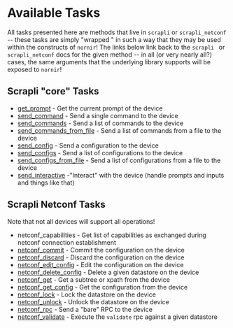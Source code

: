# Available Tasks

All tasks presented here are methods that live in `scrapli` or `scrapli_netconf` -- these tasks are simply "wrapped
" in such a way that they may be used within the constructs of `nornir`! The links below link back to the `scrapli
` or `scrapli_netconf` docs for the given method -- in all (or very nearly all?) cases, the same arguments that the
 underlying library supports will be exposed to `nornir`!


## Scrapli "core" Tasks

- [get_prompt](/api_docs/tasks/#get_prompt) - Get the current prompt of the device
- [send_command](/api_docs/tasks/#send_command) - Send a single command to the device
- [send_commands](/api_docs/tasks/#send_commands) - Send a list of commands to the device
- [send_commands_from_file](/api_docs/tasks/#send_commands_from_file) - Send a list of commands from a file to the device
- [send_config](/api_docs/tasks/#send_config) - Send a configuration to the device
- [send_configs](/api_docs/tasks/#send_configs) - Send a list of configurations to the device
- [send_configs_from_file](/api_docs/tasks/#send_configs_from_file) - Send a list of configurations from a file to the device
- [send_interactive](/api_docs/tasks/#send_interactive) -"Interact" with the device (handle prompts and inputs and things like that)


## Scrapli Netconf Tasks

Note that not all devices will support all operations!

- netconf_capabilities - Get list of capabilities as exchanged during netconf connection establishment
- [netconf_commit](/api_docs/tasks/#commit) - Commit the configuration on the device
- [netconf_discard](/api_docs/tasks/#discard) - Discard the configuration on the device
- [netconf_edit_config](/api_docs/tasks/#edit_config) - Edit the configuration on the device
- [netconf_delete_config](/api_docs/tasks/#delete_config) - Delete a given datastore on the device
- [netconf_get](/api_docs/tasks/#get) - Get a subtree or xpath from the device
- [netconf_get_config](/api_docs/tasks/#get_config) - Get the configuration from the device
- [netconf_lock](/api_docs/tasks/#lock) - Lock the datastore on the device
- [netconf_unlock](/api_docs/tasks/#unlock) - Unlock the datastore on the device
- [netconf_rpc](/api_docs/tasks/#rpc) - Send a "bare" RPC to the device
- [netconf_validate](/api_docs/tasks/#netconf_validate) - Execute the `validate` rpc against a given datastore
